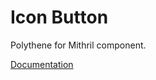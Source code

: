 # Icon Button

Polythene for Mithril component.

[Documentation](../../docs/components/mithril/icon-button.md)
